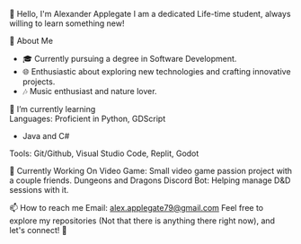 👋 Hello, I'm Alexander Applegate
I am a dedicated Life-time student, always willing to learn something new!

🚀 About Me
<br>

 - 🎓 Currently pursuing a degree in Software Development.
 - 🌐 Enthusiastic about exploring new technologies and crafting innovative projects.
 - 🎶 Music enthusiast and nature lover.
   
🌱 I’m currently learning
<br>
Languages: Proficient in Python, GDScript
 - Java and C#
<!-- Frameworks & Libraries: Experienced with SvelteKit, Jest | 💻 Aspiring . -->
Tools: Git/Github, Visual Studio Code, Replit, Godot

🚧 Currently Working On
Video Game: Small video game passion project with a couple friends. 
Dungeons and Dragons Discord Bot: Helping manage D&D sessions with it.

📫 How to reach me
Email: alex.applegate79@gmail.com
Feel free to explore my repositories (Not that there is anything there right now), and let's connect! 🌟
<!--
**CommodoreApples/CommodoreApples** is a ✨ _special_ ✨ repository because its `README.md` (this file) appears on your GitHub profile.

Here are some ideas to get you started:

-  ...
- 
- 👯 I’m looking to collaborate on ...
- 🤔 I’m looking for help with ...
- 💬 Ask me about ...
- 📫 How to reach me: ...
- 😄 Pronouns: ...
- ⚡ Fun fact: ...
-->
